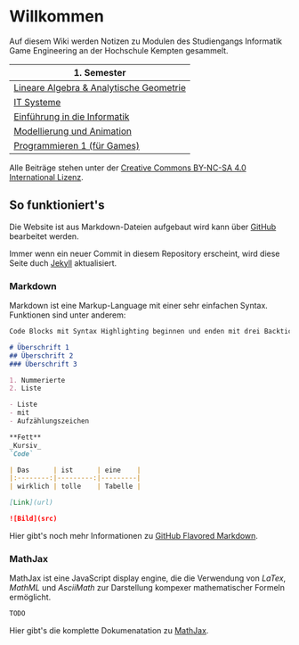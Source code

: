 # Willkommen

Auf diesem Wiki werden Notizen zu Modulen des Studiengangs Informatik Game Engineering an der Hochschule Kempten gesammelt.

|1. Semester                            |
|---------------------------------------|
|[Lineare Algebra & Analytische Geometrie](/1/lineare-algebra-und-analytische-geometrie)|
|[IT Systeme](/1/it-systeme)|
|[Einführung in die Informatik](/1/einfuehrung-in-die-informatik)|
|[Modellierung und Animation](/1/modellierung-und-animation)|
|[Programmieren 1 (für Games)](/1/programmieren-1-fuer-games)|

Alle Beiträge stehen unter der [Creative Commons BY-NC-SA 4.0 International Lizenz](https://creativecommons.org/licenses/by-nc-sa/4.0/deed.de).

## So funktioniert's

Die Website ist aus Markdown-Dateien aufgebaut wird kann über [GitHub](https://github.com/GE-Kempten/Wiki/edit/master/index.md) bearbeitet werden.

Immer wenn ein neuer Commit in diesem Repository erscheint, wird diese Seite duch [Jekyll](https://jekyllrb.com/) aktualisiert.

### Markdown

Markdown ist eine Markup-Language mit einer sehr einfachen Syntax. Funktionen sind unter anderem:

```markdown
Code Blocks mit Syntax Highlighting beginnen und enden mit drei Backticks (`)

# Überschrift 1
## Überschrift 2
### Überschrift 3

1. Nummerierte
2. Liste

- Liste
- mit
- Aufzählungszeichen

**Fett**
_Kursiv_
`Code`

| Das      | ist      | eine    |
|:--------:|---------:|---------|
| wirklich | tolle    | Tabelle |

[Link](url)

![Bild](src)
```

Hier gibt's noch mehr Informationen zu [GitHub Flavored Markdown](https://guides.github.com/features/mastering-markdown/).

### MathJax

MathJax ist eine JavaScript display engine, die die Verwendung von _LaTex_, _MathML_ und _AsciiMath_ zur Darstellung kompexer mathematischer Formeln ermöglicht.

```markdown
TODO
```

Hier gibt's die komplette Dokumenatation zu [MathJax](http://docs.mathjax.org/en/latest/start.html).
